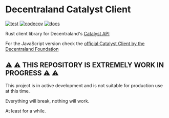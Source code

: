 # Decentraland Catalyst Client
[![test](https://github.com/hiddenpeopleclub/catalyst-rs/actions/workflows/ci.yml/badge.svg)](https://github.com/hiddenpeopleclub/catalyst-rs/actions/workflows/ci.yml)
[![codecov](https://codecov.io/gh/hiddenpeopleclub/catalyst-rs/branch/main/graph/badge.svg?token=4xesgkZ2ck)](https://codecov.io/gh/hiddenpeopleclub/catalyst-rs)
[![docs](https://img.shields.io/badge/docs-main-brightgreen)](https://catalyst-rs-docs.netlify.app/catalyst/)

Rust client library for Decentraland's [Catalyst API](https://github.com/decentraland/catalyst)

For the JavaScript version check the [official Catalyst Client by the Decentraland Foundation](https://github.com/decentraland/catalyst-client)

## :warning: :warning: THIS REPOSITORY IS EXTREMELY WORK IN PROGRESS :warning: :warning:

This project is in active development and is not suitable for production use at this time. 

Everything will break, nothing will work. 

At least for a while.